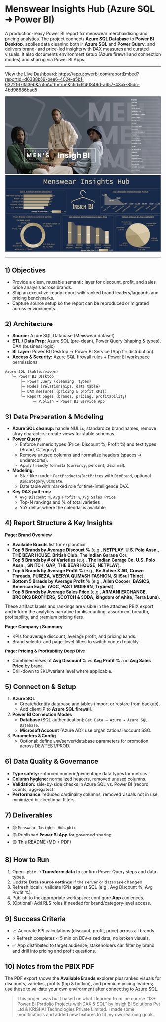 # Menswear Insights Hub (Azure SQL ➜ Power BI)

A production-ready Power BI report for menswear merchandising and pricing analytics. The project connects **Azure SQL Database** to **Power BI Desktop**, applies data cleaning both in **Azure SQL** and **Power Query**, and delivers brand- and price-led insights with DAX measures and curated visuals. It also documents environment setup (Azure firewall and connection modes) and sharing via Power BI Apps.

---

View the Live Dashboard: https://app.powerbi.com/reportEmbed?reportId=d6338b69-bee6-402e-a5b1-6322f673a3eb&autoAuth=true&ctid=9f40849d-a657-43a5-85dc-4bd96886bad5

![](https://github.com/khanhmdinh/khanhmdinh.github.io/blob/42d6c2799be28dcfc87489185bdb56f3815572e7/images/Menswear_Insights_Hub_1.png)
![](https://github.com/khanhmdinh/khanhmdinh.github.io/blob/bc2e69fac51da0ce7ca755b98e706cb0263c4949/images/Menswear_Insights_Hub.png)

---

## 1) Objectives
- Provide a clean, reusable semantic layer for discount, profit, and sales price analysis across brands.
- Ship an executive-ready report with ranked brand leaders/laggards and pricing benchmarks.
- Capture source setup so the report can be reproduced or migrated across environments.

## 2) Architecture
- **Source:** Azure SQL Database (Menswear dataset)
- **ETL / Data Prep:** Azure SQL (pre-clean), Power Query (shaping & types), DAX (business logic)
- **BI Layer:** Power BI Desktop → Power BI Service (App for distribution)
- **Access & Security:** Azure SQL firewall rules + Power BI workspace permissions

```
Azure SQL (tables/views)
   └─ Power BI Desktop
       ├─ Power Query (cleaning, types)
       ├─ Model (relationships, date table)
       ├─ DAX measures (pricing & profit KPIs)
       └─ Report pages (brands, pricing, profitability)
            └─ Publish → Power BI Service App
```

## 3) Data Preparation & Modeling
- **Azure SQL cleanup:** handle NULLs, standardize brand names, remove stray characters; create views for stable schemas.
- **Power Query:**
  - Enforce numeric types (Price, Discount %, Profit %) and text types (Brand, Category).
  - Remove unused columns and normalize headers (spaces → underscores).
  - Apply friendly formats (currency, percent, decimal).
- **Modeling:**
  - Star-like model: `FactProducts`/`FactPrices` with `DimBrand`, optional `DimCategory`, `DimDate`.
  - Date table with marked role for time-intelligence DAX.
- **Key DAX patterns:**
  - `Avg Discount %`, `Avg Profit %`, `Avg Sales Price`
  - Top-N rankings and % of total varieties
  - YoY deltas where the calendar is available

## 4) Report Structure & Key Insights
**Page: Brand Overview**
- **Available Brands** list for exploration.
- **Top 5 Brands by Average Discount %** (e.g., **NETPLAY**, **U.S. Polo Assn.**, **THE BEAR HOUSE**, **British Club**, **The Indian Garage Co**).
- **Top 5 Brands by # of Varieties** (e.g., **The Indian Garage Co**, **U.S. Polo Assn.**, **SNITCH**, **GAP**, **THE BEAR HOUSE**, **NETPLAY**).
- **Top 5 Brands by Average Profit %** (e.g., **Be Active X AG**, **Crown Threads**, **PUREZA**, **VEERYA QUMASH FASHION**, **SiliSoul Thinc**).
- **Bottom 5 Brands by Average Profit %** (e.g., **Allen Cooper**, **BASICS**, **American Eagle**, **iVOC**, **PAST MODERN**, **Trybest**).
- **Top 5 Brands by Average Sales Price** (e.g., **ARMANI EXCHANGE**, **BROOKS BROTHERS**, **SCOTCH & SODA**, **kingdom of white**, **Terra Luna**).

These artifact labels and rankings are visible in the attached PBIX export and inform the analytics narrative for discounting, assortment breadth, profitability, and premium pricing tiers. 

**Page: Company / Summary**
- KPIs for average discount, average profit, and pricing bands.
- Brand selector and page-level filters to switch context quickly.

**Page: Pricing & Profitability Deep Dive**
- Combined views of **Avg Discount %** vs **Avg Profit %** and **Avg Sales Price** by brand.
- Drill-down to SKU/variant level where applicable.

## 5) Connection & Setup
1. **Azure SQL**
   - Create/identify database and tables (import or restore from backup).
   - Add client IP to **Azure SQL firewall**.
2. **Power BI Connection Modes**
   - **Database** (SQL authentication): `Get Data → Azure → Azure SQL Database`.
   - **Microsoft Account** (Azure AD): use organizational account SSO.
3. **Parameters & Config**
   - Optional: define `ENV`/server/database parameters for promotion across DEV/TEST/PROD.

## 6) Data Quality & Governance
- **Type safety:** enforced numeric/percentage data types for metrics.
- **Column hygiene:** normalized headers, removed unused columns.
- **Validation:** side-by-side checks in Azure SQL vs. Power BI (record counts, aggregates).
- **Performance:** reduced cardinality columns, removed visuals not in use, minimized bi-directional filters.

## 7) Deliverables
- 🟡 `Menswear_Insights_Hub.pbix`
- 🟡 Published **Power BI App** for governed sharing
- 🟡 This README (MD + PDF)

## 8) How to Run
1. Open `.pbix` → **Transform data** to confirm Power Query steps and data types.
2. Update **Data source settings** if the server or database changed.
3. Refresh locally; validate KPIs against SQL (e.g., Avg Discount %, Avg Profit %).
4. Publish to the appropriate workspace; configure **App** audiences.
5. (Optional) Add RLS roles if needed for brand/category-level access.

## 9) Success Criteria
- 📈 Accurate KPI calculations (discount, profit, price) across all brands.
- ⚡ Refresh completes < 5 min on DEV-sized data; no broken visuals.
- ✅ App distributed to target audience; stakeholders can filter by brand and drill into pricing and profit questions.

## 10) Notes from the PBIX PDF
The PDF export shows the **Available Brands** explorer plus ranked visuals for discounts, varieties, profits (top & bottom), and premium pricing leaders; use these to validate your own environment after connecting to Azure SQL.

>This project was built based on what I learned from the course “13+ Power BI Portfolio Projects with DAX & SQL” by Insigh BI Solutions Pvt Ltd & KRISHAI Technologies Private Limited. I made some modifications and added new features to fit my own learning goals.

